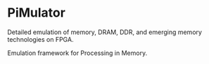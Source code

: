 # PiMulator

Detailed emulation of memory, DRAM, DDR, and emerging memory technologies on FPGA. 

Emulation framework for Processing in Memory.
